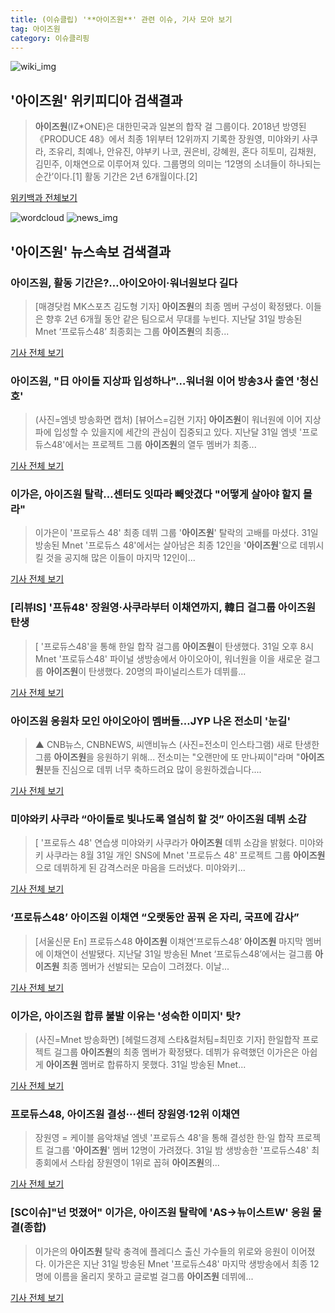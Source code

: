 ```yaml
---
title: (이슈클립) '**아이즈원**' 관련 이슈, 기사 모아 보기
tag: 아이즈원
category: 이슈클리핑
---
```

![wiki_img](https://user-images.githubusercontent.com/42597476/44503234-41136a80-a6d0-11e8-9071-6fc6418eafe4.png)
## **'**아이즈원**'** 위키피디아 검색결과
>**아이즈원**(IZ*ONE)은 대한민국과 일본의 합작 걸 그룹이다. 2018년 방영된 《PRODUCE 48》에서 최종 1위부터 12위까지 기록한 장원영, 미야와키 사쿠라, 조유리, 최예나, 안유진, 야부키 나코, 권은비, 강혜원, 혼다 히토미, 김채원, 김민주, 이채연으로 이루어져 있다. 그룹명의 의미는 ‘12명의 소녀들이 하나되는 순간’이다.[1] 활동 기간은 2년 6개월이다.[2]

<a href="https://ko.wikipedia.org/wiki/아이즈원" target="_blank">위키백과 전체보기</a>

![wordcloud](https://s3.ap-northeast-2.amazonaws.com/lyrics101-wordcloud/2018-09-01-1535774476.png)
![news_img](https://user-images.githubusercontent.com/42597476/44507050-1206f400-a6e4-11e8-8d98-7ffbfebb353f.png)
## **'**아이즈원**'** 뉴스속보 검색결과
### **아이즈원**, 활동 기간은?…아이오아이·워너원보다 길다

>[매경닷컴 MK스포츠 김도형 기자] **아이즈원**의 최종 멤버 구성이 확정됐다. 이들은 향후 2년 6개월 동안 같은 팀으로서 무대를 누빈다. 지난달 31일 방송된 Mnet ‘프로듀스48’ 최종회는 그룹 **아이즈원**의 최종...

<a href="http://sports.mk.co.kr/view.php?year=2018&no=550772" target="_blank">기사 전체 보기</a>

### **아이즈원**, "日 아이돌 지상파 입성하나"…워너원 이어 방송3사 출연 '청신호'

>(사진=엠넷 방송화면 캡처) [뷰어스=김현 기자] **아이즈원**이 워너원에 이어 지상파에 입성할 수 있을지에 세간의 관심이 집중되고 있다. 지난달 31일 엠넷 '프로듀스48'에서는 프로젝트 그룹 **아이즈원**의 열두 멤버가 최종...

<a href="http://viewers.heraldcorp.com/news/articleView.html?idxno=19022" target="_blank">기사 전체 보기</a>

### 이가은, **아이즈원** 탈락…센터도 잇따라 빼앗겼다 "어떻게 살아야 할지 몰라"

>이가은이 '프로듀스 48' 최종 데뷔 그룹 '**아이즈원**' 탈락의 고배를 마셨다. 31일 방송된 Mnet '프로듀스 48'에서는 살아남은 최종 12인을 '**아이즈원**'으로 데뷔시킬 것을 공지해 많은 이들이 마지막 12인이...

<a href="http://www.ilyosisa.co.kr/news/articleView.html?idxno=151419" target="_blank">기사 전체 보기</a>

### [리뷰IS] '프듀48' 장원영·사쿠라부터 이채연까지, 韓日 걸그룹 **아이즈원** 탄생

>[ '프로듀스48'을 통해 한일 합작 걸그룹 **아이즈원**이 탄생했다. 31일 오후 8시 Mnet '프로듀스48' 파이널 생방송에서 아이오아이, 워너원을 이을 새로운 걸그룹 **아이즈원**이 탄생했다. 20명의 파이널리스트가 데뷔를...

<a href="http://isplus.live.joins.com/news/article/aid.asp?aid=22524735" target="_blank">기사 전체 보기</a>

### **아이즈원** 응원차 모인 아이오아이 멤버들…JYP 나온 전소미 '눈길'

>▲ CNB뉴스, CNBNEWS, 씨앤비뉴스 (사진=전소미 인스타그램) 새로 탄생한 그룹 **아이즈원**을 응원하기 위해... 전소미는 "오랜만에 또 만나찌이"라며 "**아이즈원**분들 진심으로 데뷔 너무 축하드려요 많이 응원하겠습니다....

<a href="http://www.cnbnews.com/news/article.html?no=383880" target="_blank">기사 전체 보기</a>

### 미야와키 사쿠라 “아이돌로 빛나도록 열심히 할 것” **아이즈원** 데뷔 소감

>[ '프로듀스 48' 연습생 미야와키 사쿠라가 **아이즈원** 데뷔 소감을 밝혔다. 미야와키 사쿠라는 8월 31일 개인 SNS에 Mnet '프로듀스 48' 프로젝트 그룹 **아이즈원**으로 데뷔하게 된 감격스러운 마음을 드러냈다. 미야와키...

<a href="http://www.newsen.com/news_view.php?uid=201809010851238010" target="_blank">기사 전체 보기</a>

### ‘프로듀스48’ **아이즈원** 이채연 “오랫동안 꿈꿔 온 자리, 국프에 감사”

>[서울신문 En] 프로듀스48 **아이즈원** 이채연‘프로듀스48’ **아이즈원** 마지막 멤버에 이채연이 선발됐다. 지난달 31일 방송된 Mnet ‘프로듀스48’에서는 걸그룹 **아이즈원** 최종 멤버가 선발되는 모습이 그려졌다. 이날...

<a href="http://www.seoul.co.kr/news/newsView.php?id=20180901500023&wlog_tag3=naver" target="_blank">기사 전체 보기</a>

### 이가은, **아이즈원** 합류 불발 이유는 '성숙한 이미지' 탓?

>(사진=Mnet 방송화면) [헤럴드경제 스타&컬처팀=최민호 기자] 한일합작 프로젝트 걸그룹 **아이즈원**의 최종 멤버가 확정됐다. 데뷔가 유력했던 이가은은 아쉽게 **아이즈원** 멤버로 합류하지 못했다. 31일 방송된 Mnet...

<a href="http://biz.heraldcorp.com/culture/view.php?ud=201809011104532289405_1" target="_blank">기사 전체 보기</a>

### 프로듀스48, **아이즈원** 결성···센터 장원영·12위 이채연

>장원영 = 케이블 음악채널 엠넷 '프로듀스 48'을 통해 결성한 한·일 합작 프로젝트 걸그룹 '**아이즈원**' 멤버 12명이 가려졌다. 31일 밤 생방송한 '프로듀스48' 최종회에서 스타쉽 장원영이 1위로 꼽혀 **아이즈원**의...

<a href="http://www.newsis.com/view/?id=NISX20180901_0000406455&cID=10601&pID=10600" target="_blank">기사 전체 보기</a>

### [SC이슈]"넌 멋졌어" 이가은, **아이즈원** 탈락에 'AS→뉴이스트W' 응원 물결(종합)

>이가은의 **아이즈원** 탈락 충격에 플레디스 출신 가수들의 위로와 응원이 이어졌다. 이가은은 지난 31일 방송된 Mnet '프로듀스48' 마지막 생방송에서 최종 12명에 이름을 올리지 못하고 글로벌 걸그룹 **아이즈원** 데뷔에...

<a href="http://sports.chosun.com/news/ntype.htm?id=201809020100004540000120&servicedate=20180901" target="_blank">기사 전체 보기</a>


